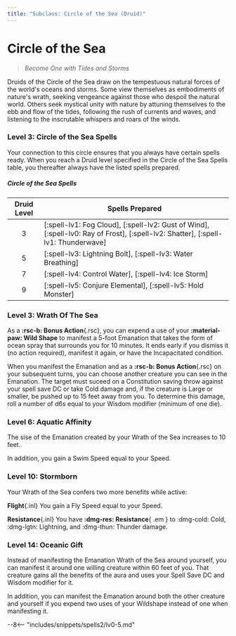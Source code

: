 ```yaml
---
title: "Subclass: Circle of the Sea (Druid)"
---
```


<p style="display:none">
Become One with Tides and Storms
</p>

# Circle of the Sea

> *Become One with Tides and Storms*


Druids of the Circle of the Sea draw on the tempestuous natural forces of the world's oceans and storms. Some view themselves as embodiments of nature's wrath, seeking vengeance against those who despoil the natural world. Others seek mystical unity with nature by attuning themselves to the ebb and flow of the tides, following the rush of currents and waves, and listening to the inscrutable whispers and roars of the winds.

### Level 3: Circle of the Sea Spells

Your connection to this circle ensures that you always have certain spells ready. When you reach a Druid level specified in the Circle of the Sea Spells table, you thereafter always have the listed spells prepared.

##### Circle of the Sea Spells

| Druid Level | Spells Prepared |
|:-:|---|
| 3 | [:spell-lv1: Fog Cloud], [:spell-lv2: Gust of Wind], [:spell-lv0: Ray of Frost], [:spell-lv2: Shatter], [:spell-lv1: Thunderwave] |
| 5 | [:spell-lv3: Lightning Bolt], [:spell-lv3: Water Breathing] |
| 7 | [:spell-lv4: Control Water], [:spell-lv4: Ice Storm] |
| 9 | [:spell-lv5: Conjure Elemental], [:spell-lv5: Hold Monster] |

### Level 3: Wrath Of The Sea 

As a **:rsc-b: Bonus Action**{.rsc}, you can expend a use of your **:material-paw: Wild Shape** to manifest a 5-foot Emanation that takes the form of ocean spray that surrounds you for 10 minutes. It ends early if you dismiss it (no action required), manifest it again, or have the Incapacitated condition.

When you manifest the Emanation and as a **:rsc-b: Bonus Action**{.rsc} on your subsequent turns, you can choose another creature you can see in the Emanation. The target must suceed on a Constitution saving throw against your spell save DC or take Cold damage and, if the creature is Large or smaller, be pushed up to 15 feet away from you. To determine this damage, roll a number of d6s equal to your Wisdom modifier (minimum of one die).

### Level 6: Aquatic Affinity

The sise of the Emanation created by your Wrath of the Sea increases to 10 feet.

In addition, you gain a Swim Speed equal to your Speed.

### Level 10: Stormborn

Your Wrath of the Sea confers two more benefits while active:

**Flight**{.inl} You gain a Fly Speed equal to your Speed.

**Resistance**{.inl} You have **:dmg-res: Resistance**{ .em } to :dmg-cold: Cold, :dmg-lgtn: Lightning, and :dmg-thun: Thunder damage.

### Level 14: Oceanic Gift

Instead of manifesting the Emanation Wrath of the Sea around yourself, you can manifest it around one willing creature within 60 feet of you. That creature gains all the benefits of the aura and uses your Spell Save DC and Wisdom modifier for it.

In addition, you can manifest the Emanation around both the other creature and yourself if you expend two uses of your Wildshape instead of one when manifesting it.

--8<-- "includes/snippets/spells2/lv0-5.md"